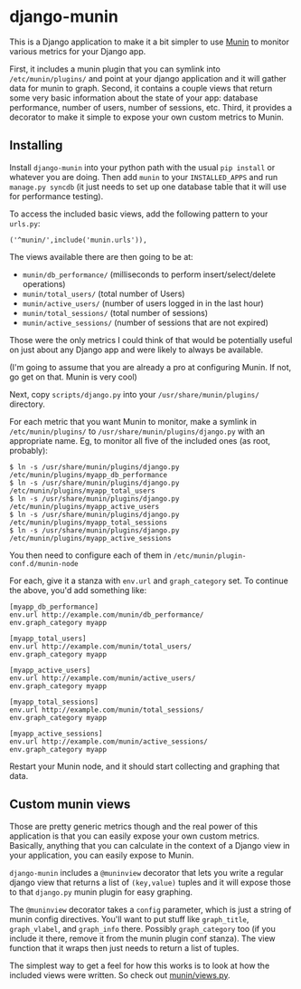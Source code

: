 # django-munin

This is a Django application to make it a bit simpler to use 
[Munin](http://munin-monitoring.org/) to monitor various metrics
for your Django app. 

First, it includes a munin plugin that you can symlink into
`/etc/munin/plugins/` and point at your django application and it will
gather data for munin to graph. Second, it contains a couple views
that return some very basic information about the state of your app:
database performance, number of users, number of sessions, etc. Third,
it provides a decorator to make it simple to expose your own custom
metrics to Munin. 

## Installing

Install `django-munin` into your python path with the usual `pip install`
or whatever you are doing. Then add `munin` to your `INSTALLED_APPS` and
run `manage.py syncdb` (it just needs to set up one database table
that it will use for performance testing). 

To access the included basic views, add the following pattern to your
`urls.py`: 

    ('^munin/',include('munin.urls')),

The views available there are then going to be at:

* `munin/db_performance/`   (milliseconds to perform insert/select/delete operations)
* `munin/total_users/`      (total number of Users)
* `munin/active_users/`     (number of users logged in in the last hour)
* `munin/total_sessions/`   (total number of sessions)
* `munin/active_sessions/`  (number of sessions that are not expired)

Those were the only metrics I could think of that would be potentially
useful on just about any Django app and were likely to always be
available. 

(I'm going to assume that you are already a pro at configuring
Munin. If not, go get on that. Munin is very cool)  

Next, copy `scripts/django.py` into your `/usr/share/munin/plugins/`
directory. 

For each metric that you want Munin to monitor, make a symlink in
`/etc/munin/plugins/` to `/usr/share/munin/plugins/django.py` with an
appropriate name. Eg, to monitor all five of the included ones (as
root, probably):

    $ ln -s /usr/share/munin/plugins/django.py /etc/munin/plugins/myapp_db_performance
    $ ln -s /usr/share/munin/plugins/django.py /etc/munin/plugins/myapp_total_users
    $ ln -s /usr/share/munin/plugins/django.py /etc/munin/plugins/myapp_active_users
    $ ln -s /usr/share/munin/plugins/django.py /etc/munin/plugins/myapp_total_sessions
    $ ln -s /usr/share/munin/plugins/django.py /etc/munin/plugins/myapp_active_sessions

You then need to configure each of them in
`/etc/munin/plugin-conf.d/munin-node`

For each, give it a stanza with `env.url` and `graph_category` set. To
continue the above, you'd add something like: 

    [myapp_db_performance]
    env.url http://example.com/munin/db_performance/
    env.graph_category myapp

    [myapp_total_users]
    env.url http://example.com/munin/total_users/
    env.graph_category myapp

    [myapp_active_users]
    env.url http://example.com/munin/active_users/
    env.graph_category myapp

    [myapp_total_sessions]
    env.url http://example.com/munin/total_sessions/
    env.graph_category myapp

    [myapp_active_sessions]
    env.url http://example.com/munin/active_sessions/
    env.graph_category myapp

Restart your Munin node, and it should start collecting and graphing
that data. 

## Custom munin views

Those are pretty generic metrics though and the real power of this
application is that you can easily expose your own custom
metrics. Basically, anything that you can calculate in the context of
a Django view in your application, you can easily expose to Munin. 

`django-munin` includes a `@muninview` decorator that lets you write a
regular django view that returns a list of `(key,value)` tuples and it
will expose those to that `django.py` munin plugin for easy graphing. 

The `@muninview` decorator takes a `config` parameter, which is just a
string of munin config directives. You'll want to put stuff like
`graph_title`, `graph_vlabel`, and `graph_info` there. Possibly
`graph_category` too (if you include it there, remove it from the munin
plugin conf stanza). The view function that it wraps then just needs
to return a list of tuples.

The simplest way to get a feel for how this works is to look at how
the included views were written. So check out [munin/views.py](https://github.com/ccnmtl/django-munin/blob/master/munin/views.py).  
